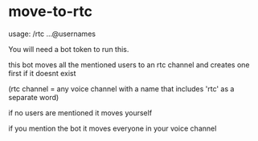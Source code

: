 # move-to-rtc

usage: /rtc ...@usernames

You will need a bot token to run this.

this bot moves all the mentioned users to an rtc channel and creates one first if it doesnt exist

(rtc channel = any voice channel with a name that includes 'rtc' as a separate word)

if no users are mentioned it moves yourself

if you mention the bot it moves everyone in your voice channel
